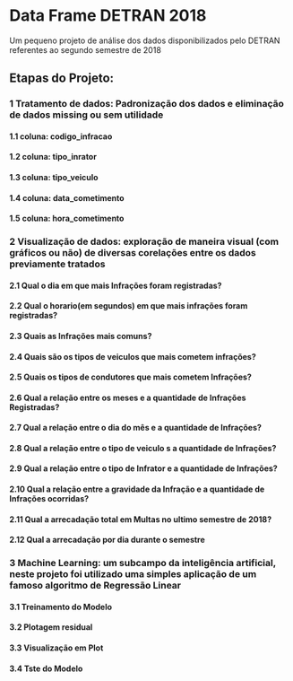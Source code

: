 # Data Frame DETRAN 2018
Um pequeno projeto de análise dos dados disponibilizados pelo DETRAN referentes ao segundo semestre de 2018

## Etapas do Projeto:

### 1 Tratamento de dados: Padronização dos dados e eliminação de dados missing ou sem utilidade

#### 1.1 coluna: codigo_infracao
#### 1.2 coluna: tipo_inrator
#### 1.3 coluna: tipo_veiculo
#### 1.4 coluna: data_cometimento
#### 1.5 coluna: hora_cometimento

### 2 Visualização de dados: exploração de maneira visual (com gráficos ou não) de diversas corelações entre os dados previamente tratados

#### 2.1 Qual o dia em que mais Infrações foram registradas?
#### 2.2 Qual o horario(em segundos) em que mais infrações foram registradas?
#### 2.3 Quais as Infrações mais comuns?
#### 2.4 Quais são os tipos de veiculos que mais cometem infrações?
#### 2.5 Quais os tipos de condutores que mais cometem Infrações?
#### 2.6 Qual a relação entre os meses e a quantidade de Infrações Registradas?
#### 2.7 Qual a relação entre o dia do mês e a quantidade de Infrações?
#### 2.8 Qual a relação entre o tipo de veiculo s a quantidade de Infrações?
#### 2.9 Qual a relação entre o tipo de Infrator e a quantidade de Infrações?
#### 2.10 Qual a relação entre a gravidade da Infração e a quantidade de Infrações ocorridas?
#### 2.11 Qual a arrecadação total em Multas no ultimo semestre de 2018?
#### 2.12 Qual a arrecadação por dia durante o semestre

### 3 Machine Learning: um subcampo da inteligência artificial, neste projeto foi utilizado uma simples aplicação de um famoso algoritmo de Regressão Linear

#### 3.1 Treinamento do Modelo 
#### 3.2 Plotagem residual
#### 3.3 Visualização em Plot 
#### 3.4 Tste do Modelo

